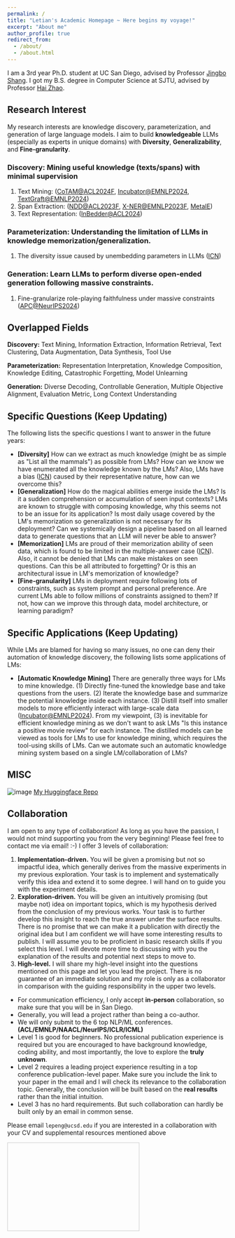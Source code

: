 ```yaml
---
permalink: /
title: "Letian's Academic Homepage ~ Here begins my voyage!"
excerpt: "About me"
author_profile: true
redirect_from: 
  - /about/
  - /about.html
---
```


I am a 3rd year Ph.D. student at UC San Diego, advised by Professor [Jingbo Shang](https://shangjingbo1226.github.io/). I got my B.S. degree in Computer Science at SJTU, advised by Professor [Hai Zhao](https://bcmi.sjtu.edu.cn/home/zhaohai/). 

Research Interest
------

My research interests are knowledge discovery, parameterization, and generation of large language models. I aim to build **knowledgeable** LLMs (especially as experts in unique domains) with **Diversity**, **Generalizability**, and **Fine-granularity**.


### Discovery: Mining useful knowledge (texts/spans) with minimal supervision

1. Text Mining: ([CoTAM@ACL2024F](https://aclanthology.org/2024.findings-acl.1/), [Incubator@EMNLP2024](https://aclanthology.org/2024.emnlp-main.220/), [TextGraft@EMNLP2024](https://aclanthology.org/2024.emnlp-main.219/))
2. Span Extraction: ([NDD@ACL2023F](https://aclanthology.org/2023.findings-acl.694/), [X-NER@EMNLP2023F](https://aclanthology.org/2023.findings-emnlp.908/), [MetaIE](https://arxiv.org/abs/2404.00457))
3. Text Representation: ([InBedder@ACL2024](https://aclanthology.org/2024.acl-long.27/))

### Parameterization: Understanding the limitation of LLMs in knowledge memorization/generalization.

1. The diversity issue caused by unembedding parameters in LLMs ([ICN](https://arxiv.org/abs/2410.02284))

### Generation: Learn LLMs to perform diverse open-ended generation following massive constraints.

1. Fine-granularize role-playing faithfulness under massive constraints ([APC@NeurIPS2024](https://neurips.cc/virtual/2024/poster/94451))

Overlapped Fields
------

**Discovery:** Text Mining, Information Extraction, Information Retrieval, Text Clustering, Data Augmentation, Data Synthesis, Tool Use

**Parameterization:** Representation Interpretation, Knowledge Composition, Knowledge Editing, Catastrophic Forgetting, Model Unlearning

**Generation:** Diverse Decoding, Controllable Generation, Multiple Objective Alignment, Evaluation Metric, Long Context Understanding

Specific Questions (Keep Updating)
------
The following lists the specific questions I want to answer in the future years:
- **\[Diversity\]** How can we extract as much knowledge (might be as simple as "List all the mammals") as possible from LMs? How can we know we have enumerated all the knowledge known by the LMs? Also, LMs have a bias ([ICN](https://arxiv.org/abs/2410.02284)) caused by their representative nature, how can we overcome this?
- **\[Generalization\]** How do the magical abilities emerge inside the LMs? Is it a sudden comprehension or accumulation of seen input contexts? LMs are known to struggle with composing knowledge, why this seems not to be an issue for its application? Is most daily usage covered by the LM's memorization so generalization is not necessary for its deployment? Can we systemically design a pipeline based on all learned data to generate questions that an LLM will never be able to answer?
- **\[Memorization\]** LMs are proud of their memorization ability of seen data, which is found to be limited in the multiple-answer case ([ICN](https://arxiv.org/abs/2410.02284)). Also, it cannot be denied that LMs can make mistakes on seen questions. Can this be all attributed to forgetting? Or is this an architectural issue in LM's memorization of knowledge?
- **\[Fine-granularity\]** LMs in deployment require following lots of constraints, such as system prompt and personal preference. Are current LMs able to follow millions of constraints assigned to them? If not, how can we improve this through data, model architecture, or learning paradigm?

Specific Applications (Keep Updating)
------
While LMs are blamed for having so many issues, no one can deny their automation of knowledge discovery, the following lists some applications of LMs:
- **\[Automatic Knowledge Mining\]** There are generally three ways for LMs to mine knowledge. (1) Directly fine-tuned the knowledge base and take questions from the users. (2) Iterate the knowledge base and summarize the potential knowledge inside each instance. (3) Distill itself into smaller models to more efficiently interact with large-scale data ([Incubator@EMNLP2024](https://aclanthology.org/2024.emnlp-main.220/)). From my viewpoint, (3) is inevitable for efficient knowledge mining as we don't want to ask LMs "Is this instance a positive movie review" for each instance. The distilled models can be viewed as tools for LMs to use for knowledge mining, which requires the tool-using skills of LMs. Can we automate such an automatic knowledge mining system based on a single LM/collaboration of LMs?

MISC
------
![image](https://github.com/user-attachments/assets/b94ac6b9-4ae4-433b-b090-0d7eb6c8166b)
[My Huggingface Repo](https://huggingface.co/KomeijiForce)

Collaboration
------
I am open to any type of collaboration! As long as you have the passion, I would not mind supporting you from the very beginning! Please feel free to contact me via email! :-) I offer 3 levels of collaboration:
1. **Implementation-driven.** You will be given a promising but not so impactful idea, which generally derives from the massive experiments in my previous exploration. Your task is to implement and systematically verify this idea and extend it to some degree. I will hand on to guide you with the experiment details.
2. **Exploration-driven.** You will be given an intuitively promising (but maybe not) idea on important topics, which is my hypothesis derived from the conclusion of my previous works. Your task is to further develop this insight to reach the true answer under the surface results. There is no promise that we can make it a publication with directly the original idea but I am confident we will have some interesting results to publish. I will assume you to be proficient in basic research skills if you select this level. I will devote more time to discussing with you the explanation of the results and potential next steps to move to.
3. **High-level.** I will share my high-level insight into the questions mentioned on this page and let you lead the project. There is no guarantee of an immediate solution and my role is only as a collaborator in comparison with the guiding responsibility in the upper two levels.

- For communication efficiency, I only accept **in-person** collaboration, so make sure that you will be in San Diego.
- Generally, you will lead a project rather than being a co-author.
- We will only submit to the 6 top NLP/ML conferences. **(ACL/EMNLP/NAACL/NeurIPS/ICLR/ICML)**
- Level 1 is good for beginners. No professional publication experience is required but you are encouraged to have background knowledge, coding ability, and most importantly, the love to explore the **truly unknown**.
- Level 2 requires a leading project experience resulting in a top conference publication-level paper. Make sure you include the link to your paper in the email and I will check its relevance to the collaboration topic. Generally, the conclusion will be built based on the **real results** rather than the initial intuition.
- Level 3 has no hard requirements. But such collaboration can hardly be built only by an email in common sense.

Please email ```lepeng@ucsd.edu``` if you are interested in a collaboration with your CV and supplemental resources mentioned above

<div style="width: 300px; height: 200px; border: 1px solid #ccc;">
<script type="text/javascript" id="clustrmaps" src="//clustrmaps.com/map_v2.js?d=mn_UJ37oAc-Rp1wrfDbwW3-tEq2pnMNgtE-hbbNFsy4&cl=ffffff&w=a"></script>
</div>
